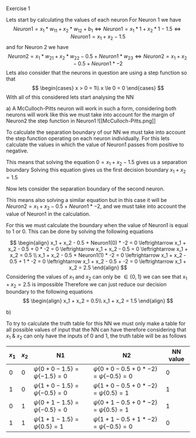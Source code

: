 
Exercise 1

Lets start by calculating the values of each neuron
For Neuron 1 we have
$$ Neuron1 = x_1 * w_{11} + x_2 * w_{12} + b_1 \iff Neuron1 = x_1 * 1 + x_2 * 1 - 1.5 \iff Neuron1 = x_1 + x_2 -1.5$$
and for Neuron 2 we have
$$ Neuron2 = x_1 * w_{21} + x_2 * w_{22} - 0.5+  Neuron1 * w_{23} \iff Neuron2 = x_1 + x_2 - 0.5 + Neuron1 * -2 $$
Lets also consider that the neurons in question are using a step function so that
$$
\begin{cases}
  x > 0 = 1\\    
  x \le 0 = 0    
\end{cases}
$$
With all of this considered lets start analysing the NN

a)
A McCulloch-Pitts neuron will work in such a form, considering both neurons will work like this we must take into account for the margin of Neuron2 the step function in Neuron1
![[McCulloch-Pitts.png]]

To calculate the separation boundary of our NN we must take into account the step function operating on each neuron individually.
For this lets calculate the values in which the value of Neuron1 passes from positive to negative.

This means that solving the equation $0 = x_1 + x_2 -1.5$ gives us a separation boundary
Solving this equation gives us the first decision boundary $x_1 + x_2 = 1.5$

Now lets consider the separation boundary of the second neuron.

This means also solving a similar equation but in this case it will be $Neuron2 = x_1 + x_2 - 0.5 + Neuron1 * -2$, and we must take into account the value of Neuron1 in the calculation.

For this we must calculate the boundary when the value of Neuron1 is equal to 1 or 0.
This can be done by solving the following equations

$$
\begin{align}
x_1 + x_2 - 0.5 + Neuron1(0) * -2 = 0 \leftrightarrow x_1 + x_2 - 0.5 + 0 * -2 = 0 \leftrightarrow x_1 + x_2 - 0.5 = 0 \leftrightarrow x_1 + x_2 = 0.5 \\
x_1 + x_2 - 0.5 + Neuron1(1) * -2 = 0 \leftrightarrow x_1 + x_2 - 0.5 + 1 * -2 = 0 \leftrightarrow x_1 + x_2 - 0.5 + -2 = 0 \leftrightarrow x_1 + x_2 = 2.5
\end{align}
$$
Considering the values of $x_1$ and $x_2$ can only be $\in\{0,1\}$ we can see that $x_1 + x_2 = 2.5$ is impossible
Therefore we can just reduce our decision boundary to the following equations
$$
\begin{align}
  x_1 + x_2 = 0.5\\    
  x_1 + x_2 = 1.5
\end{align}
$$

b)

To try to calculate the truth table for this NN we must only make a table for all possible values of input that the NN can have therefore considering that $x_1$ & $x_2$ can only have the inputs of 0 and 1, the truth table will be as follows

| $x_1$ | $x_2$ | N1                            | N2  | NN value |
| ----- | ----- | ----------------------------------------| --- | -------- |
| 0     | 0     | $\psi\{0 + 0 - 1.5\} = \psi\{-1.5\} = 0$ | $\psi\{0 + 0 - 0.5 + 0 * -2\} = \psi\{-0.5\} = 0$  | 0         | 
| 1     | 0     | $\psi\{1 + 0 - 1.5\} = \psi\{-0.5\} = 0$ | $\psi\{1 + 0 - 0.5 + 0 * -2\} = \psi\{0.5\} = 1$   | 1        |
| 0     | 1     | $\psi\{0 + 1 - 1.5\} = \psi\{-0.5\} = 0$ | $\psi\{0 + 1 - 0.5 + 0 * -2\} = \psi\{0.5\} = 1$   | 1        |
| 1     | 1     | $\psi\{1 + 1 -1.5\} = \psi\{0.5\} = 1$ | $\psi\{1 + 1 - 0.5 + 1 * -2\} = \psi\{-0.5\} = 0$   | 0        |
